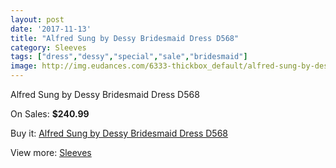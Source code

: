 ```yaml
---
layout: post
date: '2017-11-13'
title: "Alfred Sung by Dessy Bridesmaid Dress D568"
category: Sleeves
tags: ["dress","dessy","special","sale","bridesmaid"]
image: http://img.eudances.com/6333-thickbox_default/alfred-sung-by-dessy-bridesmaid-dress-d568.jpg
---
```

Alfred Sung by Dessy Bridesmaid Dress D568

On Sales: **$240.99**
<a href="https://www.eudances.com/en/sleeves/2293-alfred-sung-by-dessy-bridesmaid-dress-d568.html"><amp-img layout="responsive" width="600" height="600" src="//img.eudances.com/6333-thickbox_default/alfred-sung-by-dessy-bridesmaid-dress-d568.jpg" alt="Alfred Sung by Dessy Bridesmaid Dress D568 0" /></a>
<a href="https://www.eudances.com/en/sleeves/2293-alfred-sung-by-dessy-bridesmaid-dress-d568.html"><amp-img layout="responsive" width="600" height="600" src="//img.eudances.com/6334-thickbox_default/alfred-sung-by-dessy-bridesmaid-dress-d568.jpg" alt="Alfred Sung by Dessy Bridesmaid Dress D568 1" /></a>

Buy it: [Alfred Sung by Dessy Bridesmaid Dress D568](https://www.eudances.com/en/sleeves/2293-alfred-sung-by-dessy-bridesmaid-dress-d568.html "Alfred Sung by Dessy Bridesmaid Dress D568")

View more: [Sleeves](https://www.eudances.com/en/26-sleeves "Sleeves")